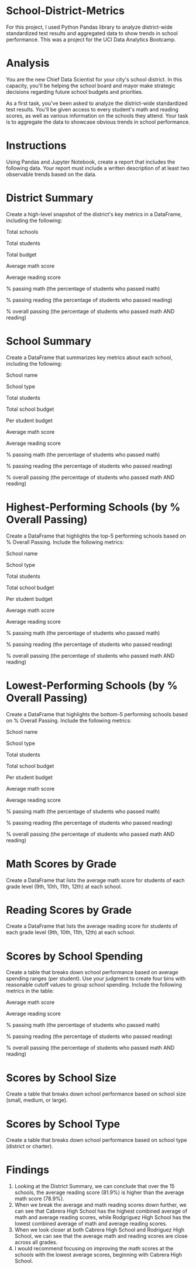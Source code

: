# School-District-Metrics

For this project, I used Python Pandas library to analyze district-wide standardized test results and aggregated data to show trends in school performance. This was a project for the UCI Data Analytics Bootcamp. 

# Analysis

You are the new Chief Data Scientist for your city's school district. In this capacity, you'll be helping the school board and mayor make strategic decisions regarding future school budgets and priorities.

As a first task, you've been asked to analyze the district-wide standardized test results. You'll be given access to every student's math and reading scores, as well as various information on the schools they attend. Your task is to aggregate the data to showcase obvious trends in school performance.

# Instructions
Using Pandas and Jupyter Notebook, create a report that includes the following data. Your report must include a written description of at least two observable trends based on the data.

# District Summary
Create a high-level snapshot of the district's key metrics in a DataFrame, including the following:

Total schools

Total students

Total budget

Average math score

Average reading score

% passing math (the percentage of students who passed math)

% passing reading (the percentage of students who passed reading)

% overall passing (the percentage of students who passed math AND reading)

# School Summary
Create a DataFrame that summarizes key metrics about each school, including the following:

School name

School type

Total students

Total school budget

Per student budget

Average math score

Average reading score

% passing math (the percentage of students who passed math)

% passing reading (the percentage of students who passed reading)

% overall passing (the percentage of students who passed math AND reading)

# Highest-Performing Schools (by % Overall Passing)
Create a DataFrame that highlights the top-5 performing schools based on % Overall Passing. Include the following metrics:

School name

School type

Total students

Total school budget

Per student budget

Average math score

Average reading score

% passing math (the percentage of students who passed math)

% passing reading (the percentage of students who passed reading)

% overall passing (the percentage of students who passed math AND reading)

# Lowest-Performing Schools (by % Overall Passing)
Create a DataFrame that highlights the bottom-5 performing schools based on % Overall Passing. Include the following metrics:

School name

School type

Total students

Total school budget

Per student budget

Average math score

Average reading score

% passing math (the percentage of students who passed math)

% passing reading (the percentage of students who passed reading)

% overall passing (the percentage of students who passed math AND reading)

# Math Scores by Grade
Create a DataFrame that lists the average math score for students of each grade level (9th, 10th, 11th, 12th) at each school.

# Reading Scores by Grade
Create a DataFrame that lists the average reading score for students of each grade level (9th, 10th, 11th, 12th) at each school.

# Scores by School Spending
Create a table that breaks down school performance based on average spending ranges (per student). Use your judgment to create four bins with reasonable cutoff values to group school spending. Include the following metrics in the table:

Average math score

Average reading score

% passing math (the percentage of students who passed math)

% passing reading (the percentage of students who passed reading)

% overall passing (the percentage of students who passed math AND reading)

# Scores by School Size
Create a table that breaks down school performance based on school size (small, medium, or large).

# Scores by School Type
Create a table that breaks down school performance based on school type (district or charter).

# Findings

1. Looking at the District Summary, we can conclude that over the 15 schools, the average reading score (81.9%) is higher than the average math score (78.9%). 
2. When we break the average and math reading scores down further, we can see that Cabrera High School has the highest combined average of math and average reading scores, while Rodgriguez High School has the lowest combined average of math and average reading scores. 
3. When we look closer at both Cabrera High School and Rodriguez High School, we can see that the average math and reading scores are close across all grades.
4. I would recommend focusing on improving the math scores at the schools with the lowest average scores, beginning with Cabrera High School. 
